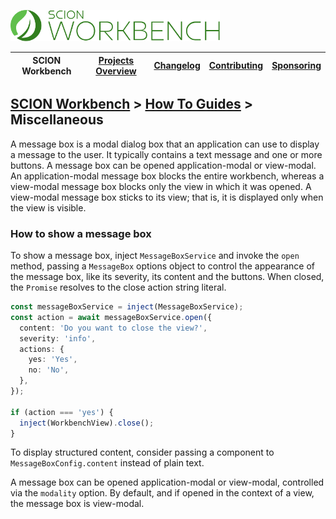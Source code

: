 <a href="/README.md"><img src="/resources/branding/scion-workbench-banner.svg" height="50" alt="SCION Workbench"></a>

| SCION Workbench | [Projects Overview][menu-projects-overview] | [Changelog][menu-changelog] | [Contributing][menu-contributing] | [Sponsoring][menu-sponsoring] |  
| --- | --- | --- | --- | --- |

## [SCION Workbench][menu-home] > [How To Guides][menu-how-to] > Miscellaneous

A message box is a modal dialog box that an application can use to display a message to the user. It typically contains a text message and one or more buttons. A message box can be opened application-modal or view-modal. An application-modal message box blocks the entire workbench, whereas a view-modal message box blocks only the view in which it was opened. A view-modal message box sticks to its view; that is, it is displayed only when the view is visible.

### How to show a message box
To show a message box, inject `MessageBoxService` and invoke the `open` method, passing a `MessageBox` options object to control the appearance of the message box, like its severity, its content and the buttons. When closed, the `Promise` resolves to the close action string literal.

```ts
const messageBoxService = inject(MessageBoxService);
const action = await messageBoxService.open({
  content: 'Do you want to close the view?',
  severity: 'info',
  actions: {
    yes: 'Yes',
    no: 'No',
  },
});

if (action === 'yes') {
  inject(WorkbenchView).close();
}
```

To display structured content, consider passing a component to `MessageBoxConfig.content` instead of plain text.

A message box can be opened application-modal or view-modal, controlled via the `modality` option. By default, and if opened in the context of a view, the message box is view-modal.

[menu-how-to]: /docs/site/howto/how-to.md

[menu-home]: /README.md
[menu-projects-overview]: /docs/site/projects-overview.md
[menu-changelog]: /docs/site/changelog.md
[menu-contributing]: /CONTRIBUTING.md
[menu-sponsoring]: /docs/site/sponsoring.md
